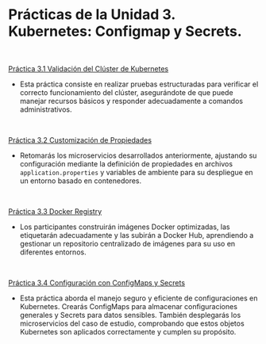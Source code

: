 
# Prácticas de la Unidad 3. Kubernetes: Configmap y Secrets.

<br/>

[Práctica 3.1 Validación del Clúster de Kubernetes](./README3_1.md)

- Esta práctica consiste en realizar pruebas estructuradas para verificar el correcto funcionamiento del clúster, asegurándote de que puede manejar recursos básicos y responder adecuadamente a comandos administrativos.

<br/>


[Práctica 3.2 Customización de Propiedades](./README3_2.md)

- Retomarás los microservicios desarrollados anteriormente, ajustando su configuración mediante la definición de propiedades en archivos `application.properties` y variables de ambiente para su despliegue en un entorno basado en contenedores.

<br/>


[Práctica 3.3 Docker Registry](./README3_3.md)

- Los participantes construirán imágenes Docker optimizadas, las etiquetarán adecuadamente y las subirán a Docker Hub, aprendiendo a gestionar un repositorio centralizado de imágenes para su uso en diferentes entornos.

<br/>


[Práctica 3.4 Configuración con ConfigMaps y Secrets](./README3_4.md)

- Esta práctica aborda el manejo seguro y eficiente de configuraciones en Kubernetes. Crearás ConfigMaps para almacenar configuraciones generales y Secrets para datos sensibles. También desplegarás los microservicios del caso de estudio, comprobando que estos objetos Kubernetes son aplicados correctamente y cumplen su propósito.
